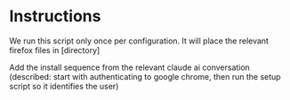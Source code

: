 # Instructions

We run this script only once per configuration. It will place the relevant firefox files in [directory]

Add the install sequence from the relevant claude ai conversation (described: start with authenticating to google chrome, then run the setup script so it identifies the user)

